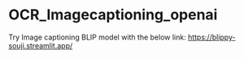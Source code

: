 # OCR_Imagecaptioning_openai

Try Image captioning BLIP model with the below link:
https://blippy-souji.streamlit.app/
